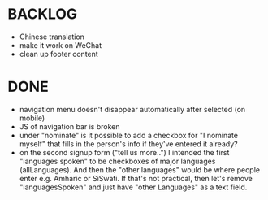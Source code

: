 BACKLOG
=======

* Chinese translation
* make it work on WeChat
* clean up footer content

DONE
====

* navigation menu doesn't disappear automatically after selected (on mobile)
* JS of navigation bar is broken
* under "nominate" is it possible to add a checkbox for "I nominate myself" that fills in the person's info if they've entered it already?
* on the second signup form ("tell us more..") I intended the first "languages spoken" to be checkboxes of major languages (allLanguages). And then the "other languages" would be where people enter e.g. Amharic or SiSwati. If that's not practical, then let's remove "languagesSpoken" and just have "other Languages" as a text field.
